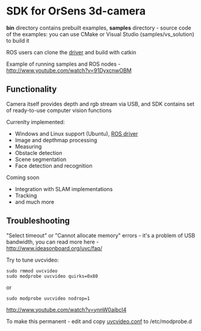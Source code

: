 # SDK for OrSens 3d-camera

**bin** directory contains prebuilt examples, **samples** directory - source code of the examples: you can use CMake or Visual Studio (samples/vs_solution) to build it

ROS users can clone the [driver](https://github.com/Oriense/orsens_ros) and build with catkin

Example of running samples and ROS nodes - http://www.youtube.com/watch?v=91DyxcnwOBM

## Functionality
Camera itself provides depth and rgb stream via USB, and SDK contains set of ready-to-use computer vision functions 

Currenlty implemented:
- Windows and Linux support (Ubuntu), [ROS driver](https://github.com/Oriense/orsens_ros)
- Image and depthmap processing
- Measuring 
- Obstacle detection
- Scene segmentation
- Face detection and recognition

Coming soon
- Integration with SLAM implementations
- Tracking
- and much more

## Troubleshooting 
"Select timeout" or "Cannot allocate memory" errors - it's a problem of USB bandwidth, you can read more here - http://www.ideasonboard.org/uvc/faq/

Try to tune uvcvideo:
```
sudo rmmod uvcvideo
sudo modprobe uvcvideo quirks=0x80 
```
or 
```
sudo modprobe uvcvideo nodrop=1
```
http://www.youtube.com/watch?v=ynnW0aibcI4

To make this permanent - edit and copy [uvcvideo.conf](https://github.com/Oriense/orsens/blob/master/uvcvideo.conf) to /etc/modprobe.d
